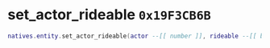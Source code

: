 # set_actor_rideable `0x19F3CB6B`

```lua
natives.entity.set_actor_rideable(actor --[[ number ]], rideable --[[ boolean ]])
```